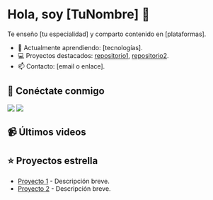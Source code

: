 # Hola, soy [TuNombre] 👋

Te enseño [tu especialidad] y comparto contenido en [plataformas].

- 🌱 Actualmente aprendiendo: [tecnologías].
- 💻 Proyectos destacados: [repositorio1](#), [repositorio2](#).
- 📫 Contacto: [email o enlace].

## 🔗 Conéctate conmigo
[<img src="https://img.shields.io/badge/Twitch-9146FF?style=for-the-badge&logo=twitch&logoColor=white" />](https://twitch.tv/tunombre)
[<img src="https://img.shields.io/badge/YouTube-FF0000?style=for-the-badge&logo=youtube&logoColor=white" />](https://youtube.com/tunombre)

## 📹 Últimos videos
<!-- Aquí irán los videos dinámicos -->

## ⭐ Proyectos estrella
- [Proyecto 1](https://github.com/tunombre/proyecto1) - Descripción breve.
- [Proyecto 2](https://github.com/tunombre/proyecto2) - Descripción breve.
